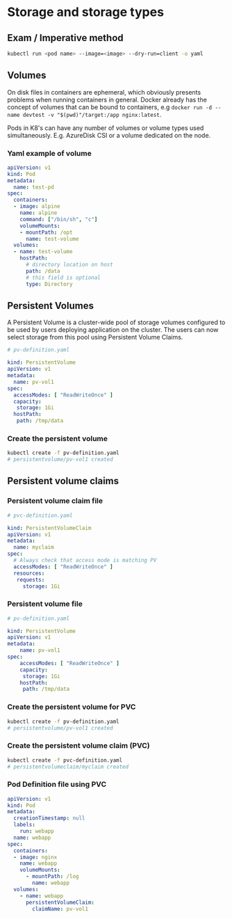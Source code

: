 # Storage and storage types

## Exam / Imperative method

```bash
kubectl run <pod name> --image=<image> --dry-run=client -o yaml
```

## Volumes

On disk files in containers are ephemeral, which obviously presents problems
when running containers in general. Docker already has the concept of volumes
that can be bound to containers, e.g `docker run -d --name devtest -v "$(pwd)"/target:/app nginx:latest`.

Pods in K8's can have any number of volumes or volume types used simultaneously.
E.g. AzureDisk CSI or a volume dedicated on the node.

### Yaml example of volume

```yml
apiVersion: v1
kind: Pod
metadata:
  name: test-pd
spec:
  containers:
  - image: alpine
    name: alpine
    command: ["/bin/sh", "c"]
    volumeMounts:
    - mountPath: /opt
      name: test-volume
  volumes:
  - name: test-volume
    hostPath:
      # directory location on host
      path: /data
      # this field is optional
      type: Directory
```

## Persistent Volumes

A Persistent Volume is a cluster-wide pool of storage volumes configured
to be used by users deploying application on the cluster.
The users can now select storage from this pool using Persistent Volume Claims.

```yml
# pv-definition.yaml

kind: PersistentVolume
apiVersion: v1
metadata:
  name: pv-vol1
spec:
  accessModes: [ "ReadWriteOnce" ]
  capacity:
   storage: 1Gi
  hostPath:
   path: /tmp/data
```

### Create the persistent volume

```bash
kubectl create -f pv-definition.yaml
# persistentvolume/pv-vol1 created
```

## Persistent volume claims

### Persistent volume claim file

```yml
# pvc-definition.yaml

kind: PersistentVolumeClaim
apiVersion: v1
metadata:
  name: myclaim
spec:
  # Always check that access mode is matching PV
  accessModes: [ "ReadWriteOnce" ]
  resources:
   requests:
     storage: 1Gi
```

### Persistent volume file

```yaml
# pv-definition.yaml

kind: PersistentVolume
apiVersion: v1
metadata:
    name: pv-vol1
spec:
    accessModes: [ "ReadWriteOnce" ]
    capacity:
     storage: 1Gi
    hostPath:
     path: /tmp/data
```

### Create the persistent volume for PVC

```bash
kubectl create -f pv-definition.yaml
# persistentvolume/pv-vol1 created
```

### Create the persistent volume claim (PVC)

```bash
kubectl create -f pvc-definition.yaml
# persistentvolumeclaim/myclaim created
```

### Pod Definition file using PVC

```yml
apiVersion: v1
kind: Pod
metadata:
  creationTimestamp: null
  labels:
    run: webapp
  name: webapp
spec:
  containers:
  - image: nginx
    name: webapp
    volumeMounts:
      - mountPath: /log
        name: webapp
  volumes:
    - name: webapp
      persistentVolumeClaim:
        claimName: pv-vol1
```
